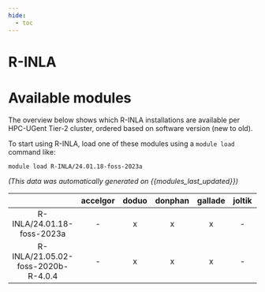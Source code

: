 ```yaml
---
hide:
  - toc
---
```


R-INLA
======

# Available modules


The overview below shows which R-INLA installations are available per HPC-UGent Tier-2 cluster, ordered based on software version (new to old).

To start using R-INLA, load one of these modules using a `module load` command like:

```shell
module load R-INLA/24.01.18-foss-2023a
```

*(This data was automatically generated on {{modules_last_updated}})*  

| |accelgor|doduo|donphan|gallade|joltik|shinx|skitty|
| :---: | :---: | :---: | :---: | :---: | :---: | :---: | :---: |
|R-INLA/24.01.18-foss-2023a|-|x|x|x|-|-|x|
|R-INLA/21.05.02-foss-2020b-R-4.0.4|-|x|x|x|-|-|-|

